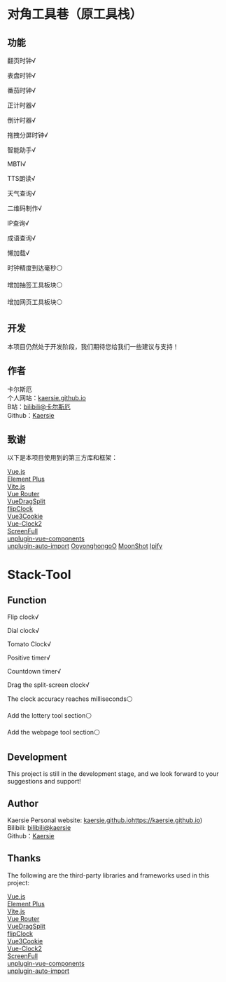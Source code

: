 # 对角工具巷（原工具栈）

## 功能

翻页时钟√

表盘时钟√

番茄时钟√

正计时器√

倒计时器√

拖拽分屏时钟√

智能助手√

MBTI√

TTS朗读√

天气查询√

二维码制作√

IP查询√

成语查询√

懒加载√

时钟精度到达毫秒⚪

增加抽签工具板块⚪

增加网页工具板块⚪

  
## 开发

本项目仍然处于开发阶段，我们期待您给我们一些建议与支持！

  
## 作者

卡尔斯厄  
个人网站：[kaersie.github.io](https://kaersie.github.io)  
B站：[bilibili@卡尔斯厄](https://space.bilibili.com/1026296481)  
Github：[Kaersie](https://github.com/kaersie)  

  
## 致谢

以下是本项目使用到的第三方库和框架：

[Vue.js](https://cn.vuejs.org/)  
[Element Plus](https://element-plus.org/)  
[Vite.js](https://vitejs.cn/)  
[Vue Router](https://router.vuejs.org/)  
[VueDragSplit](https://github.com/rongang/vue-drag-split)  
[flipClock](https://github.com/Yuezi32/flipClock)  
[Vue3Cookie](https://blog.csdn.net/qq_39708228/article/details/114921340)  
[Vue-Clock2](https://github.com/bestvist/vue-clock2/)  
[ScreenFull](https://github.com/sindresorhus/screenfull)  
[unplugin-vue-components](https://github.com/unplugin/unplugin-vue-components)  
[unplugin-auto-import](https://github.com/unplugin/unplugin-auto-import)
[OoyonghongoO](https://api.vore.top/)
[MoonShot](https://platform.moonshot.cn/)
[Ipify](https://api.ipify.org)

# Stack-Tool
 
## Function
 
Flip clock√
 
Dial clock√
 
Tomato Clock√
 
Positive timer√
 
Countdown timer√
 
Drag the split-screen clock√
 
The clock accuracy reaches milliseconds⚪
 
Add the lottery tool section⚪
 
Add the webpage tool section⚪
 
  
## Development
 
This project is still in the development stage, and we look forward to your suggestions and support!
 
  
## Author
 
Kaersie
Personal website: [kaersie.github.io](https://kaersie.github.io)https://kaersie.github.io)  
Bilibili: [bilibili@kaersie](https://space.bilibili.com/1026296481)  
Github：[Kaersie](https://github.com/kaersie)  
 
  
## Thanks
 
The following are the third-party libraries and frameworks used in this project:
 
[Vue.js](https://cn.vuejs.org/)  
[Element Plus](https://element-plus.org/)  
[Vite.js](https://vitejs.cn/)  
[Vue Router](https://router.vuejs.org/)  
[VueDragSplit](https://github.com/rongang/vue-drag-split)  
[flipClock](https://github.com/Yuezi32/flipClock)  
[Vue3Cookie](https://blog.csdn.net/qq_39708228/article/details/114921340)  
[Vue-Clock2](https://github.com/bestvist/vue-clock2/)  
[ScreenFull](https://github.com/sindresorhus/screenfull)  
[unplugin-vue-components](https://github.com/unplugin/unplugin-vue-components)  
[unplugin-auto-import](https://github.com/unplugin/unplugin-auto-import)
